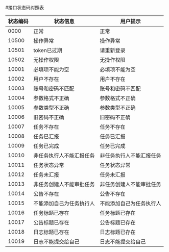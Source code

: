 #接口状态码对照表

| 状态编码 | 状态信息 | 用户提示 |
| -- | -- | -- |
| 0000 | 正常 | 正常 |
| 10500 | 操作异常 | 操作异常 |
| 10501 | token已过期 | 请重新登录 |
| 10502 | 无操作权限 | 无操作权限 |
| 10001 | 必填项不能为空 | 必填项不能为空 |
| 10002 | 用户不存在 | 用户不存在 |
| 10003 | 账号和密码不匹配 | 账号和密码不匹配 |
| 10004 | 参数格式不正确 | 参数格式不正确 |
| 10005 | 参数类型不正确 | 参数类型不正确 |
| 10006 | 旧密码不正确 | 旧密码不正确 |
| 10007 | 任务不存在 | 任务不存在 |
| 10008 | 任务已汇报 | 任务已汇报 |
| 10009 | 任务已完成 | 任务已完成 |
| 10010 | 非任务执行人不能汇报任务 | 非任务执行人不能汇报任务 |
| 10011 | 任务状态异常 | 任务状态异常 |
| 10012 | 任务未汇报 | 任务未汇报 |
| 10013 | 非任务创建人不能审批任务 | 非任务创建人不能审批任务 |
| 10014 | 公告不存在 | 公告不存在 |
| 10015 | 不能添加自己为任务执行人 | 不能添加自己为任务执行人 |
| 10016 | 任务标题已存在 | 任务标题已存在 |
| 10017 | 公告标题已存在 | 公告标题已存在 |
| 10018 | 日志标题已存在 | 日志标题已存在 |
| 10019 | 日志不能提交给自己 | 日志不能提交给自己 |